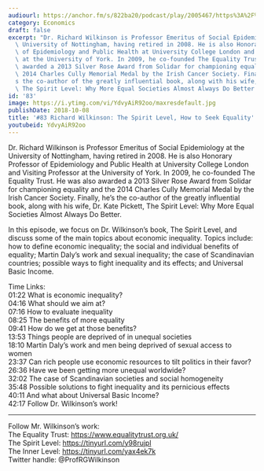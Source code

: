 ```yaml
---
audiourl: https://anchor.fm/s/822ba20/podcast/play/2005467/https%3A%2F%2Fd3ctxlq1ktw2nl.cloudfront.net%2Fproduction%2F2018-11-30%2F7706601-44100-2-e332b9def9499.mp3
category: Economics
draft: false
excerpt: "Dr. Richard Wilkinson is Professor Emeritus of Social Epidemiology at the\
  \ University of Nottingham, having retired in 2008. He is also Honorary Professor\
  \ of Epidemiology and Public Health at University College London and Visiting Professor\
  \ at the University of York. In 2009, he co-founded The Equality Trust. He was also\
  \ awarded a 2013 Silver Rose Award from Solidar for championing equality and the\
  \ 2014 Charles Cully Memorial Medal by the Irish Cancer Society. Finally, he\u2019\
  s the co-author of the greatly influential book, along with his wife, Dr. Kate Pickett,\
  \ The Spirit Level: Why More Equal Societies Almost Always Do Better."
id: '83'
image: https://i.ytimg.com/vi/YdvyAiR92oo/maxresdefault.jpg
publishDate: 2018-10-08
title: '#83 Richard Wilkinson: The Spirit Level, How to Seek Equality'
youtubeid: YdvyAiR92oo
---
```

<div class="timelinks">

Dr. Richard Wilkinson is Professor Emeritus of Social Epidemiology at the University of Nottingham, having retired in 2008. He is also Honorary Professor of Epidemiology and Public Health at University College London and Visiting Professor at the University of York. In 2009, he co-founded The Equality Trust. He was also awarded a 2013 Silver Rose Award from Solidar for championing equality and the 2014 Charles Cully Memorial Medal by the Irish Cancer Society. Finally, he’s the co-author of the greatly influential book, along with his wife, Dr. Kate Pickett, The Spirit Level: Why More Equal Societies Almost Always Do Better.

In this episode, we focus on Dr. Wilkinson’s book, The Spirit Level, and discuss some of the main topics about economic inequality. Topics include: how to define economic inequality; the social and individual benefits of equality; Martin Daly’s work and sexual inequality; the case of Scandinavian countries; possible ways to fight inequality and its effects; and Universal Basic Income. 

Time Links:  
<time>01:22</time> What is economic inequality?        
<time>04:16</time> What should we aim at?      
<time>07:16</time> How to evaluate inequality  
<time>08:25</time> The benefits of more equality  
<time>09:41</time> How do we get at those benefits?          
<time>13:53</time> Things people are deprived of in unequal societies       
<time>18:10</time> Martin Daly’s work and men being deprived of sexual access to women    
<time>23:37</time> Can rich people use economic resources to tilt politics in their favor?  
<time>26:36</time> Have we been getting more unequal worldwide?  
<time>32:02</time> The case of Scandinavian societies and social homogeneity   
<time>35:48</time> Possible solutions to fight inequality and its pernicious effects  
<time>40:11</time> And what about Universal Basic Income?  
<time>42:17</time> Follow Dr. Wilkinson’s work!

---

Follow Mr. Wilkinson’s work:  
The Equality Trust: https://www.equalitytrust.org.uk/  
The Spirit Level: https://tinyurl.com/y98rujpl  
The Inner Level: https://tinyurl.com/yax4ek7k  
Twitter handle: @ProfRGWilkinson
</div>

